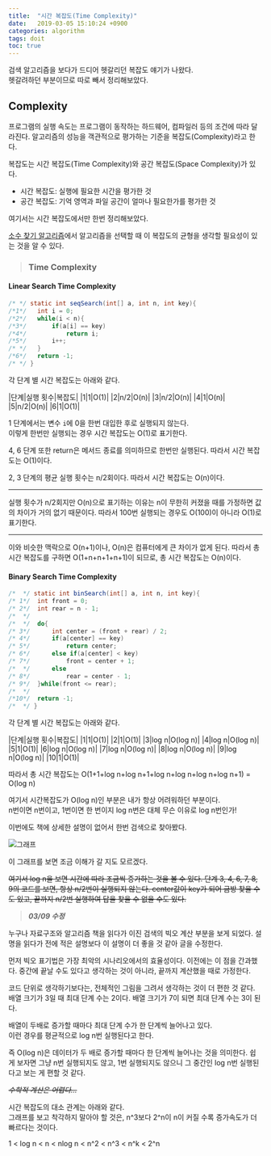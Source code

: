 ```yaml
---
title:  "시간 복잡도(Time Complexity)"
date:   2019-03-05 15:10:24 +0900
categories: algorithm
tags: doit
toc: true
---
```


검색 알고리즘을 보다가 드디어 헷갈리던 복잡도 얘기가 나왔다.  
헷갈려하던 부분이므로 따로 빼서 정리해보았다.  

## Complexity

프로그램의 실행 속도는 프로그램이 동작하는 하드웨어, 컴파일러 등의 조건에 따라 달라진다. 알고리즘의 성능을 객관적으로 평가하는 기준을 복잡도(Complexity)라고 한다.  
  
복잡도는 시간 복잡도(Time Complexity)와 공간 복잡도(Space Complexity)가 있다.  
  
- 시간 복잡도: 실행에 필요한 시간을 평가한 것
- 공간 복잡도: 기억 영역과 파일 공간이 얼마나 필요한가를 평가한 것

여기서는 시간 복잡도에서만 한번 정리해보았다.  
  
[소수 찾기 알고리즘](https://2ssue.github.io/algorithm/algorithm_prime/)에서 알고리즘을 선택할 때 이 복잡도의 균형을 생각할 필요성이 있는 것을 알 수 있다.  
  
> ### Time Complexity

#### Linear Search Time Complexity

```java
/* */ static int seqSearch(int[] a, int n, int key){
/*1*/	int i = 0;
/*2*/	while(i < n){
/*3*/		if(a[i] == key)
/*4*/			return i;
/*5*/		i++;
/* */	}
/*6*/	return -1;
/* */ }
```

각 단계 별 시간 복잡도는 아래와 같다.

|단계|실행 횟수|복잡도|
|1|1|O(1)|
|2|n/2|O(n)|
|3|n/2|O(n)|
|4|1|O(n)|
|5|n/2|O(n)|
|6|1|O(1)|

1 단계에서는 변수 `i`에 0을 한번 대입한 후로 실행되지 않는다.  
이렇게 한번만 실행되는 경우 시간 복잡도는 O(1)로 표기한다.  
  
4, 6 단계 또한 return은 메서드 종료를 의미하므로 한번만 실행된다. 따라서 시간 복잡도는 O(1)이다.  
  
2, 3 단계의 평균 실행 횟수는 n/2회이다. 따라서 시간 복잡도는 O(n)이다.  

___
실행 횟수가 n/2회지만 O(n)으로 표기하는 이유는 n이 무한히 커졌을 때를 가정하면 값의 차이가 거의 없기 때문이다. 따라서 100번 실행되는 경우도 O(100)이 아니라 O(1)로 표기한다.  

___  
이와 비슷한 맥락으로 O(n+1)이나, O(n)은 컴퓨터에게 큰 차이가 없게 된다. 따라서 총 시간 복잡도를 구하면 O(1+n+n+1+n+1)이 되므로, 총 시간 복잡도는 O(n)이다.  

#### Binary Search Time Complexity
  
```java
/*  */ static int binSearch(int[] a, int n, int key){
/* 1*/	int front = 0;
/* 2*/	int rear = n - 1;
/*  */
/*  */	do{
/* 3*/		int center = (front + rear) / 2;
/* 4*/		if(a[center] == key)
/* 5*/			return center;
/* 6*/		else if(a[center] < key)
/* 7*/			front = center + 1;
/*  */		else
/* 8*/			rear = center - 1;
/* 9*/	}while(front <= rear);
/*  */
/*10*/	return -1;
/*  */ }
```

각 단계 별 시간 복잡도는 아래와 같다.
  
|단계|실행 횟수|복잡도|
|1|1|O(1)|
|2|1|O(1)|
|3|log n|O(log n)|
|4|log n|O(log n)|
|5|1|O(1)|
|6|log n|O(log n)|
|7|log n|O(log n)|
|8|log n|O(log n)|
|9|log n|O(log n)|
|10|1|O(1)|

따라서 총 시간 복잡도는 O(1+1+log n+log n+1+log n+log n+log n+log n+1) = O(log n)
  
여기서 시간복잡도가 O(log n)인 부분은 내가 항상 어려워하던 부분이다.  
n번이면 n번이고, 1번이면 한 번이지 log n번은 대체 무슨 이유로 log n번인가!  
  
이번에도 책에 상세한 설명이 없어서 한번 검색으로 찾아봤다.  

![그래프](https://t1.daumcdn.net/cfile/tistory/25047340590B923732)

이 그래프를 보면 조금 이해가 갈 지도 모르겠다.  
  
~~여기서 log n을 보면 시간에 따라 조금씩 증가하는 것을 볼 수 있다. 단계 3, 4, 6, 7, 8, 9의 코드를 보면, 항상 n/2번이 실행되지 않는다. center값이 key가 되어 금방 찾을 수도 있고, 끝까지 n/2번 실행하여 답을 찾을 수 없을 수도 있다.~~ 

> **_03/09 수정_**  
>
누구나 자료구조와 알고리즘 책을 읽다가 이진 검색의 빅오 계산 부분을 보게 되었다. 설명을 읽다가 전에 적은 설명보다 이 설명이 더 좋을 것 같아 글을 수정한다.  
>  
먼저 빅오 표기법은 가장 최악의 시나리오에서의 효율성이다. 이전에는 이 점을 간과했다. 중간에 끝날 수도 있다고 생각하는 것이 아니라, 끝까지 계산했을 때로 가정한다.  
>  
코드 단위로 생각하기보다는, 전체적인 그림을 그려서 생각하는 것이 더 편한 것 같다. 배열 크기가 3일 때 최대 단계 수는 2이다. 배열 크기가 7이 되면 최대 단계 수는 3이 된다. 
>  
배열이 두배로 증가할 때마다 최대 단계 수가 한 단계씩 늘어나고 있다.  
이런 경우를 평균적으로 log n번 실행된다고 한다.  
>
즉 O(log n)은 데이터가 두 배로 증가할 때마다 한 단계씩 늘어나는 것을 의미한다. 쉽게 보자면 그냥 n번 실행되지도 않고, 1번 실행되지도 않으니 그 중간인 log n번 실행된다고 보는 게 편할 것 같다.  
  
~~_수학적 계산은 어렵다..._~~
  
시간 복잡도의 대소 관계는 아래와 같다.  
그래프를 보고 착각하지 말아야 할 것은, n^3보다 2^n이 n이 커질 수록 증가속도가 더 빠르다는 것이다.  

1 < log n < n < nlog n < n^2 < n^3 < n^k < 2^n